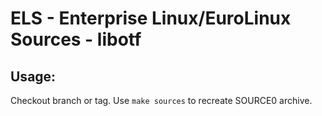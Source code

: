 # ELS - Enterprise Linux/EuroLinux Sources - libotf
 
## Usage:
  Checkout branch or tag. Use `make sources` to recreate  SOURCE0 archive.

